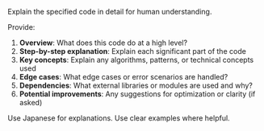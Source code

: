 Explain the specified code in detail for human understanding.

Provide:
1. **Overview**: What does this code do at a high level?
2. **Step-by-step explanation**: Explain each significant part of the code
3. **Key concepts**: Explain any algorithms, patterns, or technical concepts used
4. **Edge cases**: What edge cases or error scenarios are handled?
5. **Dependencies**: What external libraries or modules are used and why?
6. **Potential improvements**: Any suggestions for optimization or clarity (if asked)

Use Japanese for explanations. Use clear examples where helpful.
